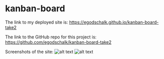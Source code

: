 # kanban-board

The link to my deployed site is: https://egodschalk.github.io/kanban-board-take2

The link to the GitHub repo for this project is: https://github.com/egodschalk/kanban-board-take2

Screenshots of the site:
![alt text](./Develop/assets/images/screenshot-main.png)
![alt text](./Develop/assets/images/screenshot-modal.png)
